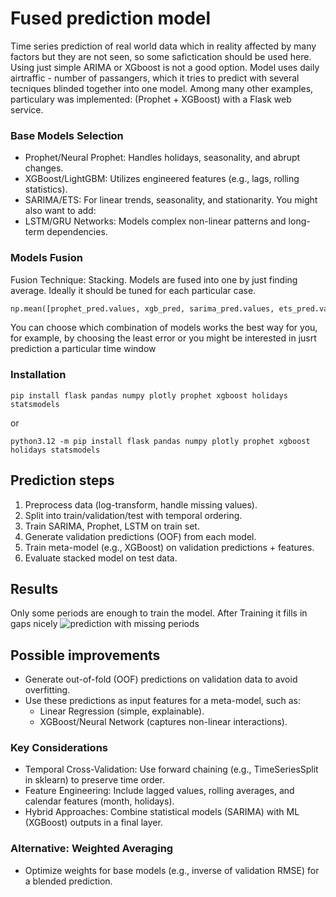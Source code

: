 # Fused prediction model
Time series prediction of real world data which in reality affected by many factors but they are not seen, so some safictication should be used here. Using just simple ARIMA or XGboost is not a good option. 
Model uses daily airtraffic - number of passangers, which it tries to predict with several tecniques blinded together into one model. 
Among many other examples, particulary was implemented: (Prophet + XGBoost) with a Flask web service.

### Base Models Selection
- Prophet/Neural Prophet: Handles holidays, seasonality, and abrupt changes.
- XGBoost/LightGBM: Utilizes engineered features (e.g., lags, rolling statistics).
- SARIMA/ETS: For linear trends, seasonality, and stationarity.
You might also want to add:
- LSTM/GRU Networks: Models complex non-linear patterns and long-term dependencies.

### Models Fusion
Fusion Technique: Stacking. Models are fused into one by just finding average. Ideally it should be tuned for each particular case. 
```python
np.mean([prophet_pred.values, xgb_pred, sarima_pred.values, ets_pred.values])
```
You can choose which combination of models works the best way for you, for example, by choosing the least error or you might be interested in jusrt prediction a particular time window

### Installation
```
pip install flask pandas numpy plotly prophet xgboost holidays statsmodels
```
or
```
python3.12 -m pip install flask pandas numpy plotly prophet xgboost holidays statsmodels
```

## Prediction steps
1. Preprocess data (log-transform, handle missing values).
2. Split into train/validation/test with temporal ordering.
3. Train SARIMA, Prophet, LSTM on train set.
4. Generate validation predictions (OOF) from each model.
5. Train meta-model (e.g., XGBoost) on validation predictions + features.
6. Evaluate stacked model on test data.


## Results
Only some periods are enough to train the model. 
After Training it fills in gaps nicely
![prediction with missing periods](./prediction_result.png)

## Possible improvements
- Generate out-of-fold (OOF) predictions on validation data to avoid overfitting.
- Use these predictions as input features for a meta-model, such as:
  - Linear Regression (simple, explainable).
  - XGBoost/Neural Network (captures non-linear interactions).

### Key Considerations
- Temporal Cross-Validation: Use forward chaining (e.g., TimeSeriesSplit in sklearn) to preserve time order.
- Feature Engineering: Include lagged values, rolling averages, and calendar features (month, holidays).
- Hybrid Approaches: Combine statistical models (SARIMA) with ML (XGBoost) outputs in a final layer.

### Alternative: Weighted Averaging
- Optimize weights for base models (e.g., inverse of validation RMSE) for a blended prediction.
